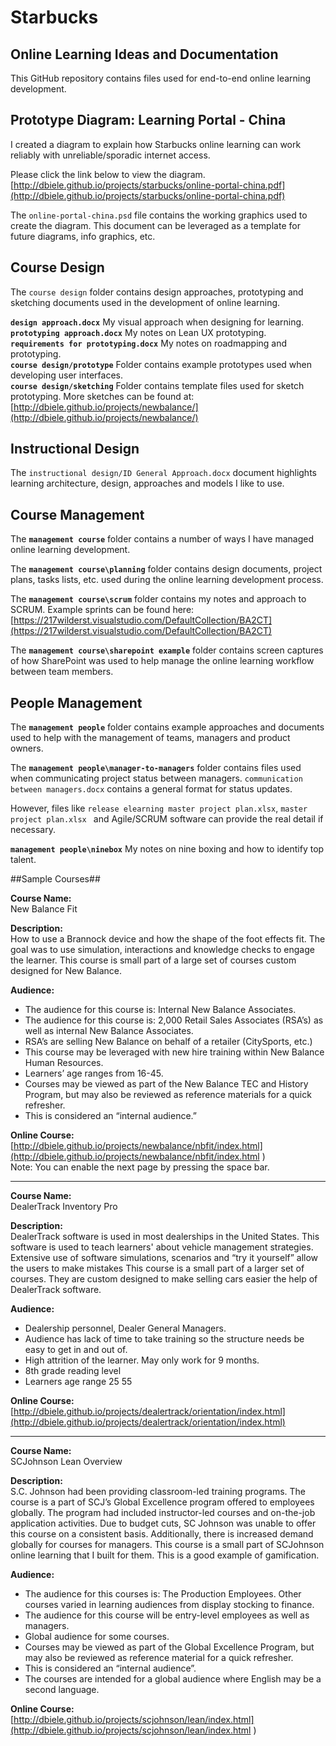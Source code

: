 # Starbucks  #

Online Learning Ideas and Documentation
-----------------------

This GitHub repository contains files used for end-to-end online learning development.

## Prototype Diagram: Learning Portal - China ##

I created a diagram to explain how Starbucks online learning can work reliably with unreliable/sporadic internet access.      

Please click the link below to view the diagram.  
[http://dbiele.github.io/projects/starbucks/online-portal-china.pdf](http://dbiele.github.io/projects/starbucks/online-portal-china.pdf)

The `online-portal-china.psd` file contains the working graphics used to create the diagram. This document can be leveraged as a template for future diagrams, info graphics, etc. 


## Course Design ##
The `course design` folder contains design approaches, prototyping and sketching documents used in the development of online learning.  

**`design approach.docx`** My visual approach when designing for learning.  
**`prototyping approach.docx`** My notes on Lean UX prototyping.  
**`requirements for prototyping.docx`** My notes on roadmapping and prototyping.  
**`course design/prototype`** Folder contains example prototypes used when developing user interfaces.  
**`course design/sketching`** Folder contains template files used for sketch prototyping. More sketches can be found at: [http://dbiele.github.io/projects/newbalance/](http://dbiele.github.io/projects/newbalance/)

## Instructional Design ##
The `instructional design/ID General Approach.docx` document highlights learning architecture, design, approaches and models I like to use.


## Course Management ##
The **`management course`** folder contains a number of ways I have managed online learning development.

The **`management course\planning`** folder contains design documents, project plans, tasks lists, etc. used during the online learning development process.

The **`management course\scrum`** folder contains my notes and approach to SCRUM. Example sprints can be found here: [https://217wilderst.visualstudio.com/DefaultCollection/BA2CT](https://217wilderst.visualstudio.com/DefaultCollection/BA2CT)

The **`management course\sharepoint example`** folder contains screen captures of how SharePoint was used to help manage the online learning workflow between team members.  

## People Management ##
The **`management people`** folder contains example approaches and documents used to help with the management of teams, managers and product owners.

The **`management people\manager-to-managers`** folder contains files used when communicating project status between managers. `communication between managers.docx` contains a general format for status updates. 

However, files like `release elearning master project plan.xlsx`, `master project plan.xlsx ` and Agile/SCRUM software can provide the real detail if necessary.

**`management people\ninebox`** My notes on nine boxing and how to identify top talent. 


##Sample Courses##

**Course Name:**  
New Balance Fit

**Description:**  
How to use a Brannock device and how the shape of the foot effects fit.  The goal was to use simulation, interactions and knowledge checks to engage the learner.  This course is small part of a large set of courses custom designed for New Balance.

**Audience:**  
- The audience for this course is: Internal New Balance Associates.  
- The audience for this course is: 2,000 Retail Sales Associates (RSA’s) as well as internal New Balance Associates.  
- RSA’s are selling New Balance on behalf of a retailer (CitySports, etc.)  
- This course may be leveraged with new hire training within New Balance Human Resources.  
- Learners’ age ranges from 16-45.  
- Courses may be viewed as part of the New Balance TEC and History Program, but may also be reviewed as reference materials for a quick refresher.  
- This is considered an “internal audience.”  

**Online Course:**  
[http://dbiele.github.io/projects/newbalance/nbfit/index.html](http://dbiele.github.io/projects/newbalance/nbfit/index.html )  
Note: You can enable the next page by pressing the space bar.

-----------------

**Course Name:**  
DealerTrack Inventory Pro

**Description:**  
DealerTrack software is used in most dealerships in the United States.  This software is used to teach learners' about vehicle management strategies.  Extensive use of software simulations, scenarios and “try it yourself” allow the users to make mistakes   This course is a small part of a larger set of courses. They are custom designed to make selling cars easier the help of DealerTrack software.

**Audience:**  
- Dealership personnel, Dealer General Managers.  
- Audience has lack of time to take training so the structure needs be easy to get in and out of.  
- High attrition of the learner.  May only work for 9 months.  
- 8th grade reading level  
- Learners age range 25 55  

**Online Course:**  
[http://dbiele.github.io/projects/dealertrack/orientation/index.html](http://dbiele.github.io/projects/dealertrack/orientation/index.html) 


-------------------

**Course Name:**  
SCJohnson Lean Overview

**Description:**  
S.C. Johnson had been providing classroom-led training programs.  The course is a part of SCJ’s Global Excellence program offered to employees globally.  The program had included instructor-led courses and on-the-job application activities. Due to budget cuts, SC Johnson was unable to offer this course on a consistent basis.  Additionally, there is increased demand globally for courses for managers.  This course is a small part of SCJohnson online learning that I built for them.  This is a good example of gamification.

**Audience:**  
- The audience for this courses is: The Production Employees.  Other courses varied in learning audiences from display stocking to finance.  
- The audience for this course will be entry-level employees as well as managers.  
- Global audience for some courses.  
- Courses may be viewed as part of the Global Excellence Program, but may also be reviewed as reference material for a quick refresher.
- This is considered an “internal audience”.   
- The courses are intended for a global audience where English may be a second language.  

**Online Course:**  
[http://dbiele.github.io/projects/scjohnson/lean/index.html](http://dbiele.github.io/projects/scjohnson/lean/index.html )

